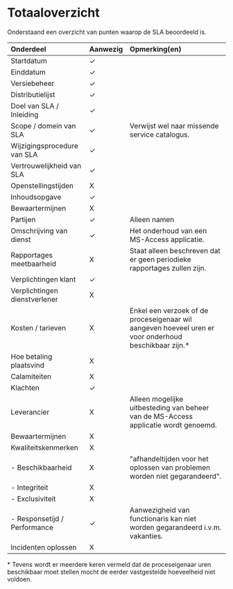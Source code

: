 # Totaaloverzicht

Onderstaand een overzicht van punten waarop de SLA beoordeeld is.

| Onderdeel                     | Aanwezig | Opmerking(en)                                                                                         |
| :-------------------          | :-       | :-------------------                                                                                  |
| Startdatum                    | ✓        |                                                                                                       |
| Einddatum                     | ✓        |                                                                                                       |
| Versiebeheer                  | ✓        |                                                                                                       |
| Distributielijst              | ✓        |                                                                                                       |
| Doel van SLA / Inleiding      | ✓        |                                                                                                       |
| Scope / domein van SLA        | ✓        | Verwijst wel naar missende service catalogus.                                                         |
| Wijzigingsprocedure van SLA   | ✓        |                                                                                                       |
| Vertrouwelijkheid van SLA     | ✓        |                                                                                                       |
| Openstellingstijden           | X        |                                                                                                       |
| Inhoudsopgave                 | ✓        |                                                                                                       |
| Bewaartermijnen               | X        |                                                                                                       |
| Partijen                      | ✓        | Alleen namen                                                                                          |
| Omschrijving van dienst       | ✓        | Het onderhoud van een MS-Access applicatie.                                                           |
| Rapportages meetbaarheid      | X        | Staat alleen beschreven dat er geen periodieke rapportages zullen zijn.                               |
| Verplichtingen klant          | ✓        |                                                                                                       |
| Verplichtingen dienstverlener | X        |                                                                                                       |
| Kosten / tarieven             | X        | Enkel een verzoek of de proceseigenaar wil aangeven hoeveel uren er voor onderhoud beschikbaar zijn.* |
| Hoe betaling plaatsvind       | X        |                                                                                                       |
| Calamiteiten                  | X        |                                                                                                       |
| Klachten                      | ✓        |                                                                                                       |
| Leverancier                   | X        | Alleen mogelijke uitbesteding van beheer van de MS-Access applicatie wordt genoemd.                   |
| Bewaartermijnen               | X        |                                                                                                       |
| Kwaliteitskenmerken           | X        |                                                                                                       |
| - Beschikbaarheid             | X        | "afhandeltijden voor het oplossen van problemen worden niet gegarandeerd".                            |
| - Integriteit                 | X        |                                                                                                       |
| - Exclusiviteit               | X        |                                                                                                       |
| - Responsetijd / Performance  | ✓        | Aanwezigheid van functionaris kan niet worden gegarandeerd i.v.m. vakanties.                          |
| Incidenten oplossen           | X        |                                                                                                       |

\* Tevens wordt er meerdere keren vermeld dat de proceseigenaar uren beschikbaar moet stellen mocht de eerder vastgestelde hoeveelheid niet voldoen.